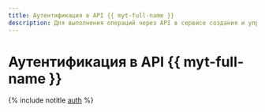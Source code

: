 ```yaml
---
title: Аутентификация в API {{ myt-full-name }}
description: Для выполнения операций через API в сервисе создания и управления кластерами YTsaurus – {{ myt-full-name }} необходимо получить IAM-токен для своего аккаунта.
---
```


# Аутентификация в API {{ myt-full-name }}

{% include notitle [auth](../../_includes/authentication.md) %}

